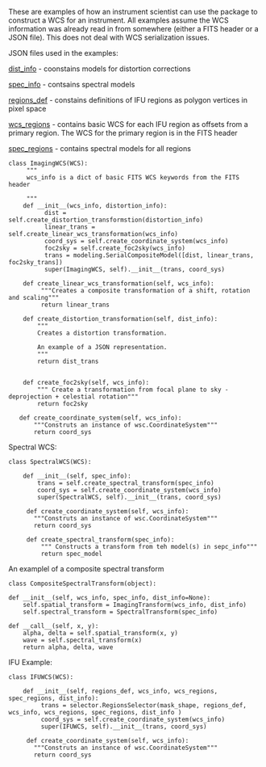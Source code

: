 These are examples of how an instrument scientist can use the package to construct a WCS for an instrument. All examples assume the WCS information was already read in from somewhere (either a FITS header or a JSON file). This does not deal with WCS serialization issues.


JSON files used in the examples:

[dist_info](https://github.com/nden/code-experiments/blob/master/generalized_wcs_api/prototype/jwst_example/reference_files/spec_regions.json) - coonstains models for distortion corrections


[spec_info](https://github.com/nden/code-experiments/blob/master/generalized_wcs_api/prototype/jwst_example/reference_files/spec_wcs.json) - contsains spectral models


[regions_def](https://github.com/nden/code-experiments/blob/master/generalized_wcs_api/prototype/jwst_example/reference_files/regions_miri.json) - constains definitions of IFU regions as polygon vertices in pixel space

[wcs_regions](https://github.com/nden/code-experiments/blob/master/generalized_wcs_api/prototype/jwst_example/reference_files/wcs_regions.json) - contains basic WCS for each IFU region as offsets from a primary region. The WCS for the primary region is in the FITS header

[spec_regions](https://github.com/nden/code-experiments/blob/master/generalized_wcs_api/prototype/jwst_example/reference_files/spec_regions.json) - contains spectral models for all regions
          
          

    class ImagingWCS(WCS):
         """
         wcs_info is a dict of basic FITS WCS keywords from the FITS header
         
         """
        def __init__(wcs_info, distortion_info):
              dist = self.create_distortion_transformstion(distortion_info)
              linear_trans = self.create_linear_wcs_transformation(wcs_info)
              coord_sys = self.create_coordinate_system(wcs_info)
              foc2sky = self.create_foc2sky(wcs_info)
              trans = modeling.SerialCompositeModel([dist, linear_trans, foc2sky_trans])
              super(ImagingWCS, self).__init__(trans, coord_sys)

        def create_linear_wcs_transformation(self, wcs_info):
             """Creates a composite transformation of a shift, rotation and scaling"""
             return linear_trans

        def create_distortion_transformation(self, dist_info):
            """
            Creates a distortion transformation.
            
            An example of a JSON representation.
            """
            return dist_trans

            
        def create_foc2sky(self, wcs_info):
            """ Create a transformation from focal plane to sky - deprojection + celestial rotation"""
            return foc2sky

       def create_coordinate_system(self, wcs_info):
           """Construts an instance of wsc.CoordinateSystem"""
           return coord_sys            


Spectral WCS:

    class SpectralWCS(WCS):

        def __init__(self, spec_info):
            trans = self.create_spectral_transform(spec_info)
            coord_sys = self.create_coordinate_system(wcs_info)
            super(SpectralWCS, self).__init__(trans, coord_sys)

         def create_coordinate_system(self, wcs_info):
           """Construts an instance of wsc.CoordinateSystem"""
           return coord_sys
            
         def create_spectral_transform(spec_info):
             """ Constructs a transform from teh model(s) in sepc_info"""
             return spec_model

An examplel of a composite spectral transform

    class CompositeSpectralTransform(object):
    
    def __init__(self, wcs_info, spec_info, dist_info=None):
        self.spatial_transform = ImagingTransform(wcs_info, dist_info)
        self.spectral_transform = SpectralTransform(spec_info)

    def __call__(self, x, y):
        alpha, delta = self.spatial_transform(x, y)
        wave = self.spectral_transform(x)
        return alpha, delta, wave


IFU Example:

    class IFUWCS(WCS):

        def __init__(self, regions_def, wcs_info, wcs_regions, spec_regions, dist_info):
             trans = selector.RegionsSelector(mask_shape, regions_def, wcs_info, wcs_regions, spec_regions, dist_info )
             coord_sys = self.create_coordinate_system(wcs_info)
             super(IFUWCS, self).__init__(trans, coord_sys)

         def create_coordinate_system(self, wcs_info):
           """Construts an instance of wsc.CoordinateSystem"""
           return coord_sys

